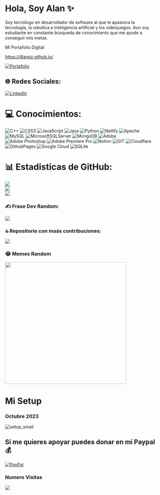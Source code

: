 # Hola, Soy Alan ✨
Soy tecnólogo en desarrollador de software al que le apasiona la tecnología, la robotica e inteligencia artificial y los videojuegos. Aun soy estudiante en constante búsqueda de conocimiento que me ayude a conseguir mis metas.

Mi Portafolio Digital


https://4lanpz.github.io/

[![Portafolio](📄)](https://github.com/4lanPz/4lanPz/assets/117743495/9090e6c9-0d55-483b-8967-7b1df0e1c0d4)

## 🌐 Redes Sociales:
[![LinkedIn](https://img.shields.io/badge/LinkedIn-%230077B5.svg?logo=linkedin&logoColor=white)](https://linkedin.com/in/alanst02) 

# 💻 Conocimientos:
![C++](https://img.shields.io/badge/c++-%2300599C.svg?style=for-the-badge&logo=c%2B%2B&logoColor=white) ![CSS3](https://img.shields.io/badge/css3-%231572B6.svg?style=for-the-badge&logo=css3&logoColor=white) ![JavaScript](https://img.shields.io/badge/javascript-%23323330.svg?style=for-the-badge&logo=javascript&logoColor=%23F7DF1E) ![Java](https://img.shields.io/badge/java-%23ED8B00.svg?style=for-the-badge&logo=openjdk&logoColor=white) ![Python](https://img.shields.io/badge/python-3670A0?style=for-the-badge&logo=python&logoColor=ffdd54) ![Netlify](https://img.shields.io/badge/netlify-%23000000.svg?style=for-the-badge&logo=netlify&logoColor=#00C7B7) ![Apache](https://img.shields.io/badge/apache-%23D42029.svg?style=for-the-badge&logo=apache&logoColor=white) ![MySQL](https://img.shields.io/badge/mysql-%2300000f.svg?style=for-the-badge&logo=mysql&logoColor=white) ![MicrosoftSQLServer](https://img.shields.io/badge/Microsoft%20SQL%20Server-CC2927?style=for-the-badge&logo=microsoft%20sql%20server&logoColor=white) ![MongoDB](https://img.shields.io/badge/MongoDB-%234ea94b.svg?style=for-the-badge&logo=mongodb&logoColor=white) ![Adobe](https://img.shields.io/badge/adobe-%23FF0000.svg?style=for-the-badge&logo=adobe&logoColor=white) ![Adobe Photoshop](https://img.shields.io/badge/adobe%20photoshop-%2331A8FF.svg?style=for-the-badge&logo=adobe%20photoshop&logoColor=white) ![Adobe Premiere Pro](https://img.shields.io/badge/Adobe%20Premiere%20Pro-9999FF.svg?style=for-the-badge&logo=Adobe%20Premiere%20Pro&logoColor=white) ![Notion](https://img.shields.io/badge/Notion-%23000000.svg?style=for-the-badge&logo=notion&logoColor=white) ![GIT](https://img.shields.io/badge/Git-fc6d26?style=for-the-badge&logo=git&logoColor=white) ![Cloudflare](https://img.shields.io/badge/Cloudflare-F38020?style=for-the-badge&logo=Cloudflare&logoColor=white) ![GithubPages](https://img.shields.io/badge/github%20pages-121013?style=for-the-badge&logo=github&logoColor=white) ![Google Cloud](https://img.shields.io/badge/GoogleCloud-%234285F4.svg?style=for-the-badge&logo=google-cloud&logoColor=white) ![SQLite](https://img.shields.io/badge/sqlite-%2307405e.svg?style=for-the-badge&logo=sqlite&logoColor=white)

# 📊 Estadisticas de GitHub:
![](https://github-readme-stats.vercel.app/api?username=4lanPz&theme=dark&hide_border=false&include_all_commits=false&count_private=false)<br/>
![](https://github-readme-streak-stats.herokuapp.com/?user=4lanPz&theme=dark&hide_border=false)<br/>
![](https://github-readme-stats.vercel.app/api/top-langs/?username=4lanPz&theme=dark&hide_border=false&include_all_commits=false&count_private=false&layout=compact)

### ✍️ Frase Dev Random:
![](https://quotes-github-readme.vercel.app/api?type=horizontal&theme=radical)

### 🔝 Repositorio con maás contribuciones:
![](https://github-contributor-stats.vercel.app/api?username=4lanPz&limit=5&theme=dark&combine_all_yearly_contributions=true)

### 😂 Memes Random
<img src='https://randommeme-five.vercel.app/' style="height: 400px;"/>

  # Mi Setup

  ### Octubre 2023

  ![setup_small](https://github.com/4lanPz/4lanPz/assets/117743495/bae2327a-0cc4-4258-9141-2ad3a1d41eb9)
<!-- Proudly created with GPRM ( https://gprm.itsvg.in ) -->

  ## Si me quieres apoyar puedes donar en mi Paypal 💰
  [![PayPal](https://img.shields.io/badge/PayPal-00457C?style=for-the-badge&logo=paypal&logoColor=white)](https://paypal.me/Alanstvn) 
  ### Numero Visitas
  [![](https://visitcount.itsvg.in/api?id=4lanPz&icon=0&color=0)](https://visitcount.itsvg.in)





